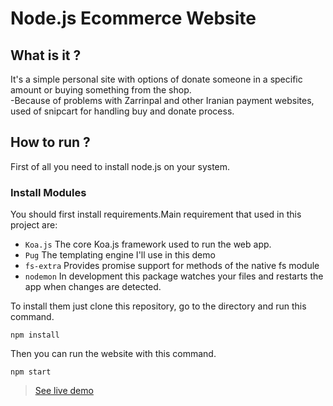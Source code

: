 # Node.js Ecommerce Website

## What is it ? 
It's a simple personal site with options of donate someone in a specific amount or buying something from the shop.  
-Because of problems with Zarrinpal and other Iranian payment websites, used of snipcart for handling buy and donate process.

## How to run ? 
First of all you need to install node.js on your system.

### Install Modules
You should first install requirements.Main requirement that used in this project are:
* `Koa.js` The core Koa.js framework used to run the web app.
* `Pug` The templating engine I'll use in this demo
* `fs-extra` Provides promise support for methods of the native fs module
* `nodemon` In development this package watches your files and restarts the app when changes are detected.


To install them just clone this repository, go to the directory and run this command.
```
npm install
```
Then you can run the website with this command.
```
npm start
```

> [See live demo](https://phln.herokuapp.com/)
